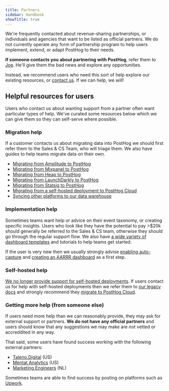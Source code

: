 ```yaml
---
title: Partners
sidebar: Handbook
showTitle: true
---
```


We're frequently contacted about revenue-sharing partnerships, or individuals and agencies that want to be listed as official partners. We do not currently operate any form of partnership program to help users implement, extend, or adapt PostHog to their needs.

**If someone contacts you about partnering with PostHog**, refer them to [Joe](https://posthog.com/community/profiles/29070). He'll give them the bad news and explore any opportunities.  

Instead, we recommend users who need this sort of help explore our existing resources, or [contact us](http://app.posthog.com/home#supportModal). If we can help, we will!

## Helpful resources for users
Users who contact us about wanting support from a partner often want particular types of help. We've curated some resources below which we can give them so they can self-serve where possible. 

### Migration help
If a customer contacts us about migrating data into PostHog we should first refer them to the Sales & CS Team, who will triage them. We also have guides to help teams migrate data on their own.

- [Migrating from Amplitude to PostHog](/docs/migrate/migrate-from-amplitude)
- [Migrating from Mixpanel to PostHog](/docs/migrate/mixpanel)
- [Migrating from Heap to PostHog](/docs/migrate/heap)
- [Migrating from LaunchDarkly to PostHog](/docs/migrate/launchdarkly)
- [Migrating from Statsig to PostHog](/docs/migrate/statsig)
- [Migrating from a self-hosted deployment to PostHog Cloud](/docs/migrate/migrate-to-cloud#between-cloud-instances-eg-us-cloud-to-eu-cloud)
- [Syncing other platforms to our data warehouse](/docs/data-warehouse/setup)

### Implementation help
Sometimes teams want help or advice on their event taxonomy, or creating specific insights. Users who look like they have the potential to pay >$20k should generally be referred to the Sales & CS team, otherwise they should go through the regular support flow. We also have [a wide variety of dashboard templates](/templates) and tutorials to help teams get started.

If the user is very new then we usually strongly advise [enabling auto-capture](/docs/product-analytics/autocapture) and [creating an AARRR dashboard](/product-engineers/aarrr-pirate-funnel) as a first step. 

### Self-hosted help
[We no longer provide support for self-hosted deployments](/blog/sunsetting-helm-support-posthog). If users contact us for help with self-hosted deployments then we refer them to [our legacy docs](/docs/self-host) and strongly recommend they [migrate to PostHog Cloud]((/docs/migrate/migrate-to-cloud#between-cloud-instances-eg-us-cloud-to-eu-cloud)).

### Getting more help (from someone else)
If users need more help than we can reasonably provide, they may ask for external support or partners. **We do not have any official partners** and users should know that any suggestions we may make are not vetted or accreddited in any way. 

That said, some users have found success working with the following external partners:

- [Taleno.Digital](https://taleno.digital/) (US)
- [Mentat Analytics](https://www.mentatanalytics.co/) (US)
- [Marketing Engineers](https://marketingengineers.nl/) (NL)

Sometimes teams are able to find success by posting on platforms such as [Upwork](https://www.upwork.com/).